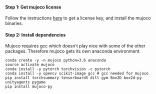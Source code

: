 #### Step 1: Get mujoco license
Follow the instructions [here](https://github.com/openai/mujoco-py#obtaining-the-binaries-and-license-key) to get a license key, and install the mujoco binaries.

#### Step 2: Install dependencies
Mujoco requires gcc which doesn't play nice with some of the other packages.  Therefore mujoco gets its own anaconda environment.

```
conda create -y -n mujoco python=3.6 anaconda
source activate mujoco
conda install -y pytorch torchvision -c pytorch
conda install -y opencv scikit-image gcc # gcc needed for mujoco
pip install torchsummary tensorboardX dill gym Box2D box2d-py unityagents pygame
pip install mujoco-py
```
